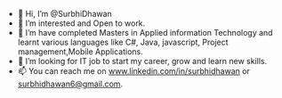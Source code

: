 - 👋 Hi, I’m @SurbhiDhawan
- 👀 I’m interested and Open to work. 
- 🌱 I’m have completed Masters in Applied information Technology and learnt various languages like C#, Java, javascript, Project management,Mobile Applications. 
- 💞️ I’m looking for IT job to start my career, grow and learn new skills.
- 📫 You can reach me on www.linkedin.com/in/surbhidhawan or surbhidhawan6@gmail.com.
<!---
SurbhiDhawan/SurbhiDhawan is a ✨ special ✨ repository because its `README.md` (this file) appears on your GitHub profile.
You can click the Preview link to take a look at your changes.
--->

